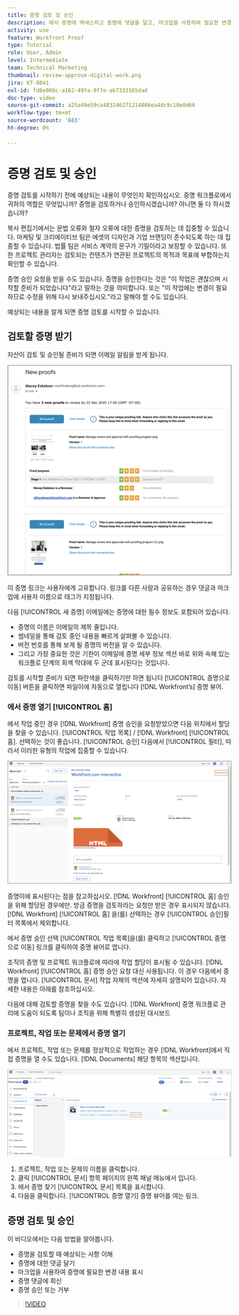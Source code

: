 ```yaml
---
title: 증명 검토 및 승인
description: 에서 증명에 액세스하고 증명에 댓글을 달고, 마크업을 사용하여 필요한 변경 사항을 표시하고, 증명 댓글에 답글을 달고, 증명에 대한 결정을 내리는 방법을 알아봅니다 [!DNL Workfront].
activity: use
feature: Workfront Proof
type: Tutorial
role: User, Admin
level: Intermediate
team: Technical Marketing
thumbnail: review-approve-digital-work.png
jira: KT-8841
exl-id: fd6e008c-a162-49fa-9f7e-ab7333165dad
doc-type: video
source-git-commit: a25a49e59ca483246271214886ea4dc9c10e8d66
workflow-type: tm+mt
source-wordcount: '683'
ht-degree: 0%

---
```


# 증명 검토 및 승인

증명 검토를 시작하기 전에 예상되는 내용이 무엇인지 확인하십시오. 증명 워크플로에서 귀하의 역할은 무엇입니까? 증명을 검토하거나 승인하시겠습니까? 아니면 둘 다 하시겠습니까?

복사 편집기에서는 문법 오류와 철자 오류에 대한 증명을 검토하는 데 집중할 수 있습니다. 마케팅 및 크리에이티브 팀은 에셋의 디자인과 기업 브랜딩이 준수되도록 하는 데 집중할 수 있습니다. 법률 팀은 서비스 계약의 문구가 기밀이라고 보장할 수 있습니다. 또한 프로젝트 관리자는 검토되는 컨텐츠가 연관된 프로젝트의 목적과 목표에 부합하는지 확인할 수 있습니다.

증명 승인 요청을 받을 수도 있습니다. 증명을 승인한다는 것은 &quot;이 작업은 괜찮으며 시작할 준비가 되었습니다&quot;라고 말하는 것을 의미합니다. 또는 &quot;이 작업에는 변경이 필요하므로 수정을 위해 다시 보내주십시오.&quot;라고 말해야 할 수도 있습니다.

예상되는 내용을 알게 되면 증명 검토를 시작할 수 있습니다.

## 검토할 증명 받기

자산이 검토 및 승인될 준비가 되면 이메일 알림을 받게 됩니다.

![에서 두 증명에 대한 검토 및 승인을 요청하는 새 증명 이메일 이미지 [!DNL  Workfront].](assets/new-proof-emails.png)

이 증명 링크는 사용자에게 고유합니다. 링크를 다른 사람과 공유하는 경우 댓글과 마크업에 사용자 이름으로 태그가 지정됩니다.

다음 [!UICONTROL 새 증명] 이메일에는 증명에 대한 필수 정보도 포함되어 있습니다.

* 증명의 이름은 이메일의 제목 줄입니다.
* 썸네일을 통해 검토 중인 내용을 빠르게 살펴볼 수 있습니다.
* 버전 번호를 통해 보게 될 증명의 버전을 알 수 있습니다.
* 그리고 가장 중요한 것은 기한이 이메일에 증명 세부 정보 섹션 바로 위와 속해 있는 워크플로 단계의 회색 막대에 두 군데 표시된다는 것입니다.

검토를 시작할 준비가 되면 파란색을 클릭하기만 하면 됩니다 [!UICONTROL 증명으로 이동] 버튼을 클릭하면 파일이에 자동으로 열립니다 [!DNL Workfront’s] 증명 뷰어.

### 에서 증명 열기 [!UICONTROL 홈]

에서 작업 중인 경우 [!DNL Workfront] 증명 승인을 요청받았으면 다음 위치에서 할당을 찾을 수 있습니다. [!UICONTROL 작업 목록] / [!DNL Workfront] [!UICONTROL 홈]. 선택하는 것이 좋습니다. [!UICONTROL 승인] 다음에서 [!UICONTROL 필터], 따라서 이러한 유형의 작업에 집중할 수 있습니다.

![의 이미지 [!DNL Workfront] [!UICONTROL 홈] (으)로 [!UICONTROL 승인] 필터가 활성화되고 목록에서 증명이 선택되었습니다.](assets/open-proof-from-home.png)

증명이에 표시된다는 점을 참고하십시오. [!DNL Workfront] [!UICONTROL 홈] 승인을 위해 할당된 경우에만. 방금 증명을 검토하라는 요청만 받은 경우 표시되지 않습니다. [!DNL Workfront] [!UICONTROL 홈] 을(를) 선택하는 경우 [!UICONTROL 승인]필터 목록에서 제외합니다.

에서 증명 승인 선택 [!UICONTROL 작업 목록]을(를) 클릭하고 [!UICONTROL 증명으로 이동] 링크를 클릭하여 증명 뷰어로 엽니다.

조직의 증명 및 프로젝트 워크플로에 따라에 작업 할당이 표시될 수 있습니다. [!DNL Workfront] [!UICONTROL 홈] 증명 승인 요청 대신 사용됩니다. 이 경우 다음에서 증명을 엽니다. [!UICONTROL 문서] 작업 자체의 섹션에 자세히 설명되어 있습니다. 자세한 내용은 아래를 참조하십시오.

다음에 대해 검토할 증명을 찾을 수도 있습니다. [!DNL Workfront] 증명 워크플로 관리에 도움이 되도록 팀이나 조직을 위해 특별히 생성된 대시보드

### 프로젝트, 작업 또는 문제에서 증명 열기

에서 프로젝트, 작업 또는 문제를 정상적으로 작업하는 경우 [!DNL Workfront]에서 직접 증명을 열 수도 있습니다. [!DNL Documents] 해당 항목의 섹션입니다.

![의 이미지 [!UICONTROL 문서] 다음에서 섹션 발견: [!DNL  Workfront] 을(를) 사용하는 작업 [!UICONTROL 증명 열기]강조 표시된 링크.](assets/open-proof-from-documents.png)

1. 프로젝트, 작업 또는 문제의 이름을 클릭합니다.
2. 클릭 [!UICONTROL 문서] 항목 페이지의 왼쪽 패널 메뉴에서 입니다.
3. 에서 증명 찾기 [!UICONTROL 문서] 목록을 표시합니다.
4. 다음을 클릭합니다. [!UICONTROL 증명 열기] 증명 뷰어를 여는 링크.

## 증명 검토 및 승인

이 비디오에서는 다음 방법을 알아봅니다.

* 증명을 검토할 때 예상되는 사항 이해
* 증명에 대한 댓글 달기
* 마크업을 사용하여 증명에 필요한 변경 내용 표시
* 증명 댓글에 회신
* 증명 승인 또는 거부

>[!VIDEO](https://video.tv.adobe.com/v/335141/?quality=12&learn=on)

<!--
#### Learn more
* Create and manage proof comments
* Make decisions on a proof
* Review a static proof
* Tag users to share a proof
* Notifications for proof comments and decisions
-->

<!--
#### Guides
* Reviewing proofs in [!DNL Workfront]
* -->
